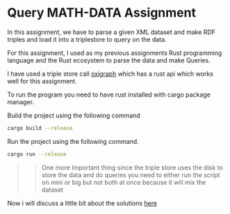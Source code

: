 # Query MATH-DATA Assignment
In this assignment,
we have to parse a given XML dataset and make RDF triples and load it into a triplestore to query on the data.

For this assignment,
I used as my previous assignments Rust programming language and the Rust ecosystem to parse the data and make Queries.

I have used a triple store call [oxigraph](https://docs.rs/oxigraph/latest/oxigraph/) which has a rust api which works well for this assignment.

To run the program you need to have rust installed with cargo package manager.

Build the project using the following command
````bash 
cargo build --release
````
Run the project using the following command.
````bash 
cargo run --release
````
>>One more Important thing since the triple store uses the disk to store the data and do queries
>you need to either run the script on mini or big but not both at once because it will mix the dataset

Now i will discuss a little bit about the solutions [here](Solution-summary.md)

